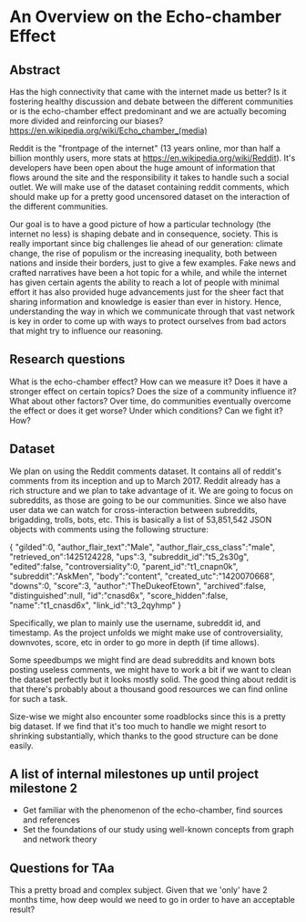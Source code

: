# An Overview on the Echo-chamber Effect

## Abstract
Has the high connectivity that came with the internet made us better? Is it fostering healthy discussion and debate between the different communities or is the echo-chamber effect predominant and we are actually becoming more divided and reinforcing our biases?
https://en.wikipedia.org/wiki/Echo_chamber_(media)

Reddit is the "frontpage of the internet" (13 years online, mor than half a billion monthly users, more stats at https://en.wikipedia.org/wiki/Reddit). It's developers have been open about the huge amount of information that flows around the site and the responsibility it takes to handle such a social outlet. We will make use of the dataset containing reddit comments, which should make up for a pretty good uncensored dataset on the interaction of the different communities.

Our goal is to have a good picture of how a particular technology (the internet no less) is shaping debate and in consequence, society. This is really important since big challenges lie ahead of our generation: climate change, the rise of populism or the increasing inequality, both between nations and inside their borders, just to give a few examples. Fake news and crafted narratives have been a hot topic for a while, and while the internet has given certain agents the ability to reach a lot of people with minimal effort it has also provided huge advancements just for the sheer fact that sharing information and knowledge is easier than ever in history. Hence, understanding the way in which we communicate through that vast network is key in order to come up with ways to protect ourselves from bad actors that might try to influence our reasoning.

## Research questions
What is the echo-chamber effect? How can we measure it?
Does it have a stronger effect on certain topics? Does the size of a community influence it? What about other factors?
Over time, do communities eventually overcome the effect or does it get worse? Under which conditions?
Can we fight it? How?

## Dataset
We plan on using the Reddit comments dataset. It contains all of reddit's comments from its inception and up to March 2017. Reddit already has a rich structure and we plan to take advantage of it. We are going to focus on subreddits, as those are going to be our communities. Since we also have user data we can watch for cross-interaction between subreddits, brigadding, trolls, bots, etc.
This is basically a list of 53,851,542 JSON objects with comments using the following structure:

{
   "gilded":0,
   "author_flair_text":"Male",
   "author_flair_css_class":"male",
   "retrieved_on":1425124228,
   "ups":3,
   "subreddit_id":"t5_2s30g",
   "edited":false,
   "controversiality":0,
   "parent_id":"t1_cnapn0k",
   "subreddit":"AskMen",
   "body":"content",
   "created_utc":"1420070668",
   "downs":0,
   "score":3,
   "author":"TheDukeofEtown",
   "archived":false,
   "distinguished":null,
   "id":"cnasd6x",
   "score_hidden":false,
   "name":"t1_cnasd6x",
   "link_id":"t3_2qyhmp"
}

Specifically, we plan to mainly use the username, subreddit id, and timestamp. As the project unfolds we might make use of controversiality, downvotes, score, etc in order to go more in depth (if time allows).

Some speedbumps we might find are dead subreddits and known bots posting useless comments, we might have to work a bit if we want to clean the dataset perfectly but it looks mostly solid. The good thing about reddit is that there's probably about a thousand good resources we can find online for such a task.

Size-wise we might also encounter some roadblocks since this is a pretty big dataset. If we find that it's too much to handle we might resort to shrinking substantially, which thanks to the good structure can be done easily.

## A list of internal milestones up until project milestone 2
- Get familiar with the phenomenon of the echo-chamber, find sources and references
- Set the foundations of our study using well-known concepts from graph and network theory

## Questions for TAa
This a pretty broad and complex subject. Given that we 'only' have 2 months time, how deep would we need to go in order to have an acceptable result?
